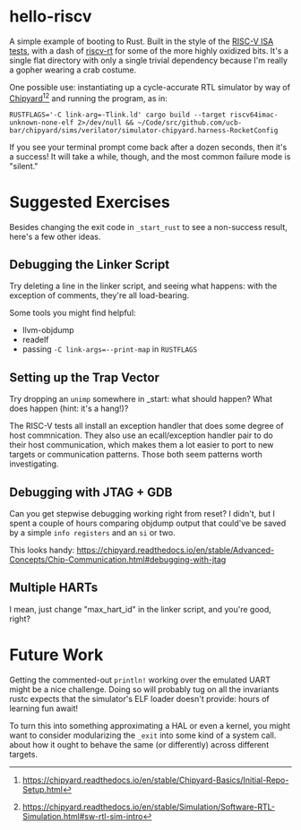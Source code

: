 # hello-riscv

A simple example of booting to Rust. Built in the style of the [RISC-V ISA tests](https://github.com/riscv-software-src/riscv-tests), with a dash of [riscv-rt](https://github.com/rust-embedded/riscv/tree/master/riscv-rt) for some of the more highly oxidized bits. It's a single flat directory with only a single trivial dependency because I'm really a gopher wearing a crab costume.

One possible use: instantiating up a cycle-accurate RTL simulator by way of [Chipyard](https://github.com/ucb-bar/chipyard)[^chipyard-setup][^chipyard-sim] and running the program, as in:

```
RUSTFLAGS='-C link-arg=-Tlink.ld' cargo build --target riscv64imac-unknown-none-elf 2>/dev/null && ~/Code/src/github.com/ucb-bar/chipyard/sims/verilator/simulator-chipyard.harness-RocketConfig
```

If you see your terminal prompt come back after a dozen seconds, then it's a success! It will take a while, though, and the most common failure mode is "silent."

[^chipyard-setup]: https://chipyard.readthedocs.io/en/stable/Chipyard-Basics/Initial-Repo-Setup.html
[^chipyard-sim]: https://chipyard.readthedocs.io/en/stable/Simulation/Software-RTL-Simulation.html#sw-rtl-sim-intro

# Suggested Exercises

Besides changing the exit code in `_start_rust` to see a non-success result, here's a few other ideas.

## Debugging the Linker Script

Try deleting a line in the linker script, and seeing what happens: with the exception of comments, they're all load-bearing.

Some tools you might find helpful:

* llvm-objdump
* readelf
* passing `-C link-args=--print-map` in `RUSTFLAGS`


## Setting up the Trap Vector

Try dropping an `unimp` somewhere in _start: what should happen? What does happen (hint: it's a hang!)?

The RISC-V tests all install an exception handler that does some degree of host commnication. They also use an ecall/exception handler pair to do their host communication, which makes them a lot easier to port to new targets or communication patterns. Those both seem patterns worth investigating.

## Debugging with JTAG + GDB

Can you get stepwise debugging working right from reset? I didn't, but I spent a couple of hours comparing objdump output that could've be saved by a simple `info registers` and an `si` or two.

This looks handy: https://chipyard.readthedocs.io/en/stable/Advanced-Concepts/Chip-Communication.html#debugging-with-jtag

## Multiple HARTs

I mean, just change "max_hart_id" in the linker script, and you're good, right?

# Future Work

Getting the commented-out `println!` working over the emulated UART might be a nice challenge. Doing so will probably tug on all the invariants rustc expects that the simulator's ELF loader doesn't provide: hours of learning fun await!

To turn this into something approximating a HAL or even a kernel, you might want to consider modularizing the `_exit` into some kind of a system call.  about how it ought to behave the same (or differently) across different targets.

